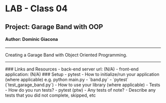 # LAB - Class 04
## Project: Garage Band with OOP
#### Author: Dominic Giacona
<hr>
Creating a Garage Band with Object Oriented Programming.
<hr>
### Links and Resources
- back-end server url: (N/A)
- front-end application: (N/A)
### Setup
<!-- .env requirements (where applicable) -->
- pytest
<!--
- PORT - Port Number
- DATABASE_URL - URL to the running Postgres instance/db -->
- How to initialize/run your application (where applicable) e.g. python main.py
  - `band.py`
  - `pytest` (`test_garage_band.py`)
- How to use your library (where applicable)
- Tests
  - How do you run tests?
    - pytest (ptw)
  - Any tests of note?
  - Describe any tests that you did not complete, skipped, etc
